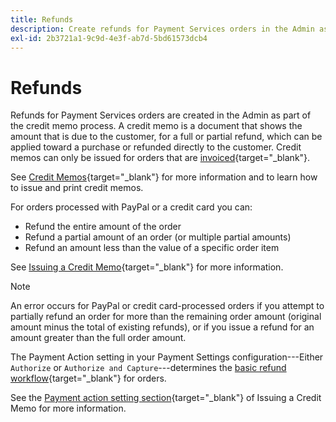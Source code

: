 ```yaml
---
title: Refunds
description: Create refunds for Payment Services orders in the Admin as part of the credit memo process.
exl-id: 2b3721a1-9c9d-4e3f-ab7d-5bd61573dcb4
---
```

# Refunds

Refunds for Payment Services orders are created in the Admin as part of the credit memo process. A credit memo is a document that shows the amount that is due to the customer, for a full or partial refund, which can be applied toward a purchase or refunded directly to the customer. Credit memos can only be issued for orders that are [invoiced](https://docs.magento.com/user-guide/sales/invoice-create.html){target="_blank"}.

See [Credit Memos](https://docs.magento.com/user-guide/sales/credit-memos.html){target="_blank"} for more information and to learn how to issue and print credit memos.

For orders processed with PayPal or a credit card you can:

* Refund the entire amount of the order
* Refund a partial amount of an order (or multiple partial amounts)
* Refund an amount less than the value of a specific order item

See [Issuing a Credit Memo](https://docs.magento.com/user-guide/sales/credit-memo-create.html){target="_blank"} for more information.

>[!NOTE]
>
>An error occurs for PayPal or credit card-processed orders if you attempt to partially refund an order for more than the remaining order amount (original amount minus the total of existing refunds), or if you issue a refund for an amount greater than the full order amount.

The Payment Action setting in your Payment Settings configuration---Either `Authorize` or `Authorize and Capture`---determines the [basic refund workflow](https://docs.magento.com/user-guide/sales/credit-memos.html#refund-workflow){target="_blank"} for orders.

See the [Payment action setting section](https://docs.magento.com/user-guide/sales/credit-memo-create.html#payment-action-setting){target="_blank"} of Issuing a Credit Memo for more information.
